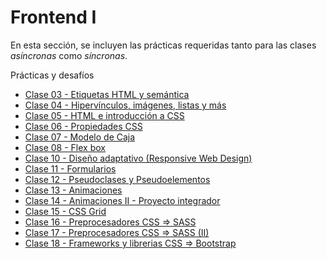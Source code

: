 # Frontend I

En esta sección, se incluyen las prácticas requeridas tanto para las clases *asíncronas* como *síncronas*.

Prácticas y desafíos

* [Clase 03 - Etiquetas HTML y semántica](./clase_03/)
* [Clase 04 - Hipervínculos, imágenes, listas y más](./clase_04/)
* [Clase 05 - HTML e introducción a CSS](./clase_05/)
* [Clase 06 - Propiedades CSS](./clase_06/)
* [Clase 07 - Modelo de Caja](./clase_07/)
* [Clase 08 - Flex box](./clase_08/)
* [Clase 10 - Diseño adaptativo (Responsive Web Design)](./clase_10/)
* [Clase 11 - Formularios](./clase_11/)
* [Clase 12 - Pseudoclases y Pseudoelementos](./clase_12/)
* [Clase 13 - Animaciones](./clase_13/)
* [Clase 14 - Animaciones II - Proyecto integrador](./clase_14/)
* [Clase 15 - CSS Grid](./clase_15/)
* [Clase 16 - Preprocesadores CSS => SASS](./clase_16/)
* [Clase 17 - Preprocesadores CSS => SASS (II)](./clase_17/)
* [Clase 18 - Frameworks y librerias CSS => Bootstrap](./clase_18/)